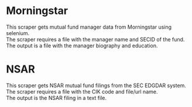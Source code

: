 # Morningstar
This scraper gets mutual fund manager data from Morningstar using selenium. \
The scraper requires a file with the manager name and SECID of the fund. \
The output is a file with the manager biography and education.

# NSAR
This scraper gets NSAR mutual fund filings from the SEC EDGDAR system. \
The scraper requires a file with the CIK code and file/url name. \
The output is the NSAR filing in a text file.

